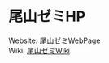 # 尾山ゼミHP

Website: [尾山ゼミWebPage](https://oyamazemi.github.io/)  
Wiki: [尾山ゼミWiki](https://github.com/OyamaZemi/OyamaZemi.github.io/wiki/%E5%B0%BE%E5%B1%B1%E3%82%BC%E3%83%9FWiki)
